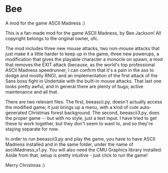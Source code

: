 # Bee
A mod for the game ASCII Madness :)

This is a fan-made mod for the game ASCII Madness, by Bee Jackson! All copyright belongs to the original owner, ofc.

The mod includes three new mouse attacks, two non-mouse attacks that just make it a little harder to keep up in the game, three new powerups, a modification that gives the playable character a monocle on spawn, a mod that removes the EXIT attack (because, as the world's top professional ASCII Madness speedrunner, I can confirm that it's a pain in the ass to dodge and mostly RNG), and an implementation of the first attack of the Sans boss fight in Undertale with the built-in mouse attacks. That last one looks pretty awful, and in general there are plenty of bugs; active maintenance and all that.

There are two relevant files. The first, beeascii.py, doesn't actually access the modified game; it just brings up a menu, with a kind of cute auto-generated Christmas forest background. The second, beeascii3.py, does the proper game -- but with no style, just a text input. I have tried to get these to work together, but they don't seem to want to, and so they're staying separate for now.

In order to run beeascii3.py and play the game, you have to have ASCII Madness installed and in the same folder, under the name of asciiMadness_v1.py. You will also need the CMU Graphics library installed. Aside from that, setup is pretty intuitive - just click to run the game!

Merry Christmas :)
